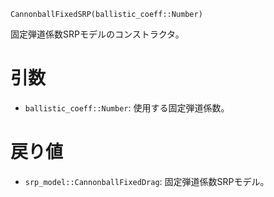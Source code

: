 ```
CannonballFixedSRP(ballistic_coeff::Number)
```

固定弾道係数SRPモデルのコンストラクタ。

# 引数

  * `ballistic_coeff::Number`: 使用する固定弾道係数。

# 戻り値

  * `srp_model::CannonballFixedDrag`: 固定弾道係数SRPモデル。
